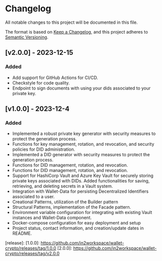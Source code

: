 # Changelog
All notable changes to this project will be documented in this file.

The format is based on [Keep a Changelog](https://keepachangelog.com/en/1.0.0/),
and this project adheres to [Semantic Versioning](https://semver.org/spec/v2.0.0.html).

## [v2.0.0] - 2023-12-15

### Added
- Add support for GitHub Actions for CI/CD.
- Checkstyle for code quality.
- Endpoint to sign documents with using your dids associated to your private key.

## [v1.0.0] - 2023-12-4

### Added
- Implemented a robust private key generator with security measures to protect the generation process.
- Functions for key management, rotation, and revocation, and security policies for DID administration.
- Implemented a DID generator with security measures to protect the generation process.
- Functions for DID management, rotation, and revocation.
- Functions for DID management, rotation, and revocation. 
- Support for HashiCorp Vault and Azure Key Vault for securely storing private keys associated with DIDs. Added functionalities for saving, retrieving, and deleting secrets in a Vault system.
- Integration with Wallet-Data for persisting Decentralized Identifiers associated to a user.
- Creational Patterns, utilization of the Builder pattern
- Structural Patterns, implementation of the Facade pattern.
- Environment variable configuration for integrating with existing Vault instances and Wallet-Data component.
- Docker-compose configuration for easy deployment and setup
- Project status, contact information, and creation/update dates in README.

[release]:
[1.0.0]: https://github.com/in2workspace/wallet-crypto/releases/tag/1.0.0
[2.0.0]: https://github.com/in2workspace/wallet-crypto/releases/tag/v2.0.0